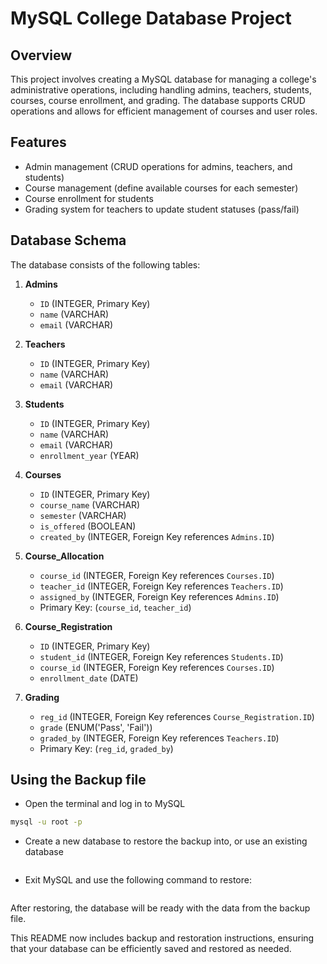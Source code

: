 # MySQL College Database Project

## Overview

This project involves creating a MySQL database for managing a college's administrative operations, including handling admins, teachers, students, courses, course enrollment, and grading. The database supports CRUD operations and allows for efficient management of courses and user roles.

## Features

- Admin management (CRUD operations for admins, teachers, and students)
- Course management (define available courses for each semester)
- Course enrollment for students
- Grading system for teachers to update student statuses (pass/fail)

## Database Schema

The database consists of the following tables:

1. **Admins**
   - `ID` (INTEGER, Primary Key)
   - `name` (VARCHAR)
   - `email` (VARCHAR)

2. **Teachers**
   - `ID` (INTEGER, Primary Key)
   - `name` (VARCHAR)
   - `email` (VARCHAR)

3. **Students**
   - `ID` (INTEGER, Primary Key)
   - `name` (VARCHAR)
   - `email` (VARCHAR)
   - `enrollment_year` (YEAR)

4. **Courses**
   - `ID` (INTEGER, Primary Key)
   - `course_name` (VARCHAR)
   - `semester` (VARCHAR)
   - `is_offered` (BOOLEAN)
   - `created_by` (INTEGER, Foreign Key references `Admins.ID`)

5. **Course_Allocation**
   - `course_id` (INTEGER, Foreign Key references `Courses.ID`)
   - `teacher_id` (INTEGER, Foreign Key references `Teachers.ID`)
   - `assigned_by` (INTEGER, Foreign Key references `Admins.ID`)
   - Primary Key: (`course_id`, `teacher_id`)

6. **Course_Registration**
   - `ID` (INTEGER, Primary Key)
   - `student_id` (INTEGER, Foreign Key references `Students.ID`)
   - `course_id` (INTEGER, Foreign Key references `Courses.ID`)
   - `enrollment_date` (DATE)

7. **Grading**
   - `reg_id` (INTEGER, Foreign Key references `Course_Registration.ID`)
   - `grade` (ENUM('Pass', 'Fail'))
   - `graded_by` (INTEGER, Foreign Key references `Teachers.ID`)
   - Primary Key: (`reg_id`, `graded_by`)

## Using the Backup file
- Open the terminal and log in to MySQL
```bash
mysql -u root -p
```

- Create a new database to restore the backup into, or use an existing database
```bash                                                                                             CREATE DATABASE college_database;
```
- Exit MySQL and use the following command to restore:
```bash                                                                                             mysql -u root -p college_database < college_database_backup.sql
```
After restoring, the database will be ready with the data from the backup file.


This README now includes backup and restoration instructions, ensuring that your database can be efficiently saved and restored as needed.
